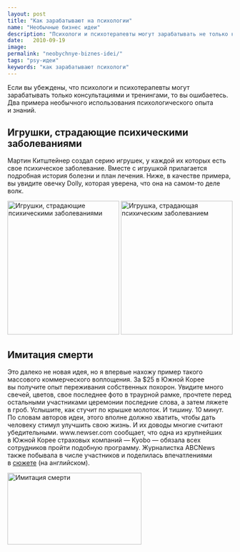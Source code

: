 ```yaml
---
layout: post
title: "Как зарабатывают на психологии"
name: "Необычные бизнес идеи"
description: "Психологи и психотерапевты могут зарабатывать не только консультациями и тренингами."
date:   2010-09-19			 
image:
permalink: "neobychnye-biznes-idei/"
tags: "psy-идеи"
keywords: "как зарабатывают психологи"
---
```


<p>Если вы&nbsp;убеждены, что психологи и&nbsp;психотерапевты могут зарабатывать только консультациями и&nbsp;тренингами, то&nbsp;вы&nbsp;ошибаетесь. Два примера необычного использования психологического опыта и&nbsp;знаний.</p>
<h2>Игрушки, страдающие психическими заболеваниями</h2>
<p>Мартин Китштейнер создал серию игрушек, у&nbsp;каждой их&nbsp;которых есть свое психическое заболевание. Вместе с&nbsp;игрушкой прилагается подробная история болезни и&nbsp;план лечения. Ниже, в&nbsp;качестве примера, вы&nbsp;увидите овечку Dolly, которая уверена, что она на&nbsp;самом-то деле волк.</p>

<img width="250" height="300"  src="https://res.cloudinary.com/bartoshevich/image/upload/f_auto/v1593368842/psycareer/dolly_1.jpg" alt="Игрушки, страдающие психическими заболеваниями" />
<img width="250" height="300"  src="https://res.cloudinary.com/bartoshevich/image/upload/f_auto/v1593368839/psycareer/dolly_2.jpg" alt="Игрушка, страдающая психическим заболеванием" />
<h2>Имитация смерти</h2>
<p>Это далеко не&nbsp;новая идея, но&nbsp;я&nbsp;впервые нахожу пример такого массового коммерческого воплощения. За&nbsp;$25&nbsp;в Южной Корее вы&nbsp;получите опыт переживания собственных похорон. Увидите много свечей, цветов, свое последнее фото в&nbsp;траурной рамке, прочтете перед остальными участниками церемонии последние слова, а&nbsp;затем ляжете в&nbsp;гроб. Услышите, как стучит по&nbsp;крышке молоток. И&nbsp;тишину.&nbsp;10&nbsp;минут. По&nbsp;словам авторов идеи, этого вполне должно хватить, чтобы дать человеку стимул улучшить свою жизнь. И&nbsp;их&nbsp;доводы многие считают убедительными. www.newser.com сообщает, что одна из&nbsp;крупнейших в&nbsp;Южной Корее страховых компаний&nbsp;— Kyobo&nbsp;— обязала всех сотрудников пройти подобную программу. Журналистка ABCNews также побывала в&nbsp;числе участников и&nbsp;поделилась впечатлениями в&nbsp;<a href="https://www.youtube.com/watch?v=W9vFiCU5wtU">сюжете</a> (на&nbsp;английском).</p>
<img width="300" height="161" src="https://res.cloudinary.com/bartoshevich/image/upload/f_auto/v1593368843/psycareer/abc.jpg" alt="Имитация смерти"/>
